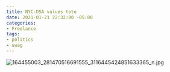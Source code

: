 ```yaml
---
title: NYC-DSA values tote
date: 2021-01-21 22:32:00 -05:00
categories:
- Freelance
tags:
- politics
- swag
---
```


![164455003_281470516691555_3116445424851633365_n.jpg](/uploads/164455003_281470516691555_3116445424851633365_n.jpg)